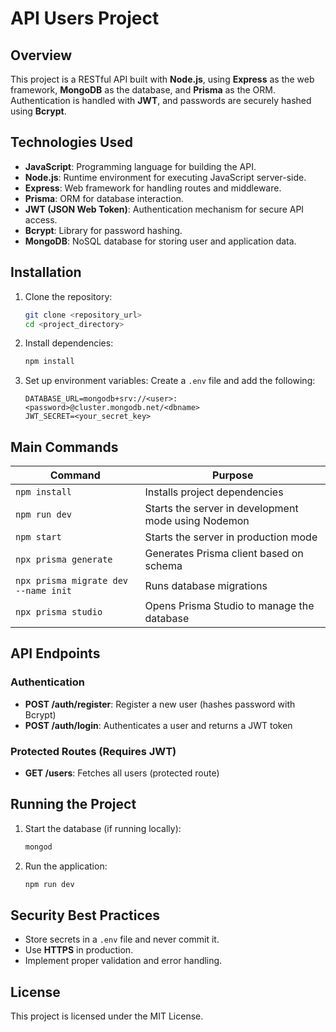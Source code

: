 # API Users Project

## Overview
This project is a RESTful API built with **Node.js**, using **Express** as the web framework, **MongoDB** as the database, and **Prisma** as the ORM. Authentication is handled with **JWT**, and passwords are securely hashed using **Bcrypt**.

## Technologies Used
- **JavaScript**: Programming language for building the API.
- **Node.js**: Runtime environment for executing JavaScript server-side.
- **Express**: Web framework for handling routes and middleware.
- **Prisma**: ORM for database interaction.
- **JWT (JSON Web Token)**: Authentication mechanism for secure API access.
- **Bcrypt**: Library for password hashing.
- **MongoDB**: NoSQL database for storing user and application data.

## Installation
1. Clone the repository:
   ```sh
   git clone <repository_url>
   cd <project_directory>
   ```
2. Install dependencies:
   ```sh
   npm install
   ```
3. Set up environment variables:
   Create a `.env` file and add the following:
   ```env
   DATABASE_URL=mongodb+srv://<user>:<password>@cluster.mongodb.net/<dbname>
   JWT_SECRET=<your_secret_key>
   ```

## Main Commands
| Command | Purpose |
|---------|---------|
| `npm install` | Installs project dependencies |
| `npm run dev` | Starts the server in development mode using Nodemon |
| `npm start` | Starts the server in production mode |
| `npx prisma generate` | Generates Prisma client based on schema |
| `npx prisma migrate dev --name init` | Runs database migrations |
| `npx prisma studio` | Opens Prisma Studio to manage the database |

## API Endpoints

### Authentication
- **POST /auth/register**: Register a new user (hashes password with Bcrypt)
- **POST /auth/login**: Authenticates a user and returns a JWT token

### Protected Routes (Requires JWT)
- **GET /users**: Fetches all users (protected route)

## Running the Project
1. Start the database (if running locally):
   ```sh
   mongod
   ```
2. Run the application:
   ```sh
   npm run dev
   ```

## Security Best Practices
- Store secrets in a `.env` file and never commit it.
- Use **HTTPS** in production.
- Implement proper validation and error handling.

## License
This project is licensed under the MIT License.

